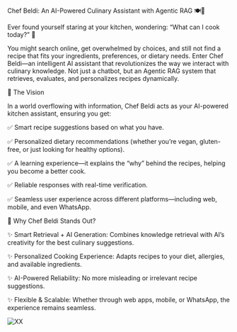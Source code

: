 Chef Beldi: An AI-Powered Culinary Assistant with Agentic RAG  🍽️🤖

Ever found yourself staring at your kitchen, wondering: “What can I cook today?” 🤔

You might search online, get overwhelmed by choices, and still not find a recipe that fits your ingredients, preferences, or dietary needs.
Enter Chef Beldi—an intelligent AI assistant that revolutionizes the way we interact with culinary knowledge. Not just a chatbot, but an Agentic RAG system that retrieves, evaluates, and personalizes recipes dynamically.

🎯 The Vision

In a world overflowing with information, Chef Beldi acts as your AI-powered kitchen assistant, ensuring you get:

✅ Smart recipe suggestions based on what you have.

✅ Personalized dietary recommendations (whether you’re vegan, gluten-free, or just looking for healthy options).

✅ A learning experience—it explains the “why” behind the recipes, helping you become a better cook.

✅ Reliable responses with real-time verification.

✅ Seamless user experience across different platforms—including web, mobile, and even WhatsApp.


🚀 Why Chef Beldi Stands Out?

✨ Smart Retrieval + AI Generation: Combines knowledge retrieval with AI’s creativity for the best culinary suggestions.

✨ Personalized Cooking Experience: Adapts recipes to your diet, allergies, and available ingredients.

✨ AI-Powered Reliability: No more misleading or irrelevant recipe suggestions.

✨ Flexible & Scalable: Whether through web apps, mobile, or WhatsApp, the experience remains seamless.


![XX](https://github.com/user-attachments/assets/338ece0d-df74-4b87-8b78-8d1f8d4d2f65)




